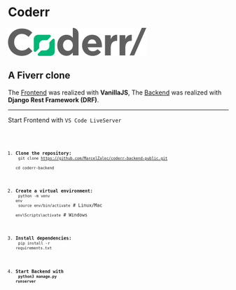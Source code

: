 # Coderr
![Logo](logo_coderr.svg)
## A Fiverr clone

The [Frontend](https://github.com/MarcelZalec/coderr-frontend) was realized with **VanillaJS**,
The [Backend](https://github.com/MarcelZalec/coderr-backend-public) was realized with **Django Rest Framework (DRF)**.

-----

Start Frontend with
<code>VS Code LiveServer<code>

1. <b>Clone the repository:</b><br>
   <code>git clone https://github.com/MarcelZalec/coderr-backend-public.git</code><br>
   <code>cd coderr-backend</code><br><br>

2. <b>Create a virtual environment:</b><br>
   <code>python -m venv env</code><br>
   <code>source env/bin/activate</code>  # Linux/Mac<br>
   <code>env\\Scripts\\activate</code>  # Windows<br><br>

3. <b>Install dependencies:</b><br>
   <code>pip install -r requirements.txt</code><br><br>

4. <b>Start Backend with<b><br>
    <code>python3 manage.py runserver<code>